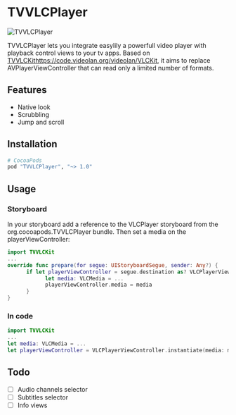 # TVVLCPlayer

![TVVLCPlayer ](https://raw.githubusercontent.com/kodlian/Albatross/master/thumbnail.jpg)

TVVLCPlayer lets you integrate easylily a powerfull video player with playback control views to your tv apps. Based on [TVVLCKit]()https://code.videolan.org/videolan/VLCKit, it aims to replace AVPlayerViewController that can read only a limited number of formats.

## Features
- Native look
- Scrubbling
- Jump and scroll

## Installation
```ruby
# CocoaPods
pod "TVVLCPlayer", "~> 1.0"
```

## Usage
### Storyboard
In your storyboard add a reference to the VLCPlayer storyboard from the org.cocoapods.TVVLCPlayer bundle.
Then set a media on the playerViewController:
```swift
import TVVLCKit
...
override func prepare(for segue: UIStoryboardSegue, sender: Any?) {
      if let playerViewController = segue.destination as? VLCPlayerViewController {
            let media: VLCMedia = ...
            playerViewController.media = media
      }
}

```

### In code
```swift
import TVVLCKit
...
let media: VLCMedia = ...
let playerViewController = VLCPlayerViewController.instantiate(media: media)
```

## Todo
- [ ] Audio channels selector
- [ ] Subtitles selector
- [ ] Info views